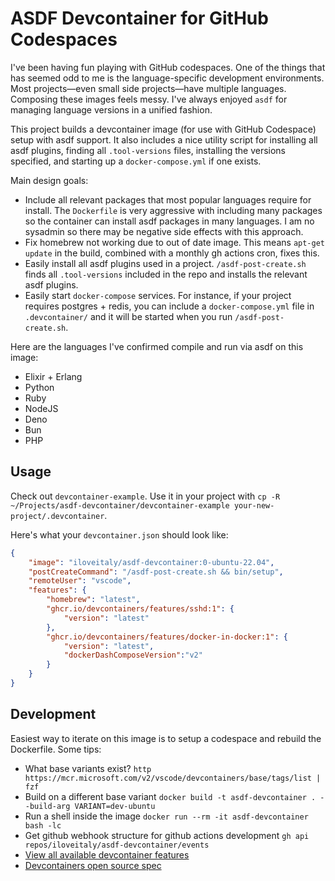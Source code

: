 # ASDF Devcontainer for GitHub Codespaces

I've been having fun playing with GitHub codespaces. One of the things that has seemed odd to me is the language-specific
development environments. Most projects—even small side projects—have multiple languages. Composing these images feels
messy. I've always enjoyed `asdf` for managing language versions in a unified fashion.

This project builds a devcontainer image (for use with GitHub Codespace) setup with asdf support. It also includes a nice
utility script for installing all asdf plugins, finding all `.tool-versions` files, installing the versions specified,
and starting up a `docker-compose.yml` if one exists.

Main design goals:

* Include all relevant packages that most popular languages require for install. The `Dockerfile` is very aggressive with
  including many packages so the container can install asdf packages in many languages. I am no sysadmin so there may be
  negative side effects with this approach.
* Fix homebrew not working due to out of date image. This means `apt-get update` in the build, combined with a monthly
  gh actions cron, fixes this.
* Easily install all asdf plugins used in a project. `/asdf-post-create.sh` finds all `.tool-versions` included in the repo
  and installs the relevant asdf plugins.
* Easily start `docker-compose` services. For instance, if your project requires postgres + redis, you can include a `docker-compose.yml`
  file in `.devcontainer/` and it will be started when you run `/asdf-post-create.sh`.

Here are the languages I've confirmed compile and run via asdf on this image:

* Elixir + Erlang
* Python
* Ruby
* NodeJS
* Deno
* Bun
* PHP

## Usage

Check out `devcontainer-example`. Use it in your project with `cp -R ~/Projects/asdf-devcontainer/devcontainer-example your-new-project/.devcontainer`.

Here's what your `devcontainer.json` should look like:

```json
{
	"image": "iloveitaly/asdf-devcontainer:0-ubuntu-22.04",
	"postCreateCommand": "/asdf-post-create.sh && bin/setup",
	"remoteUser": "vscode",
	"features": {
		"homebrew": "latest",
		"ghcr.io/devcontainers/features/sshd:1": {
			"version": "latest"
		},
		"ghcr.io/devcontainers/features/docker-in-docker:1": {
			"version": "latest",
			"dockerDashComposeVersion":"v2"
		}
	}
}
```

## Development

Easiest way to iterate on this image is to setup a codespace and rebuild the Dockerfile. Some tips:

* What base variants exist? `http https://mcr.microsoft.com/v2/vscode/devcontainers/base/tags/list | fzf`
* Build on a different base variant `docker build -t asdf-devcontainer . --build-arg VARIANT=dev-ubuntu`
* Run a shell inside the image `docker run --rm -it asdf-devcontainer bash -lc `
* Get github webhook structure for github actions development `gh api repos/iloveitaly/asdf-devcontainer/events`
* [View all available devcontainer features](https://github.com/devcontainers/features/tree/main/src)
* [Devcontainers open source spec](https://containers.dev/implementors/json_reference/)
